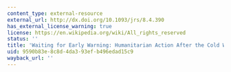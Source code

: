 ```yaml
---
content_type: external-resource
external_url: http://dx.doi.org/10.1093/jrs/8.4.390
has_external_license_warning: true
license: https://en.wikipedia.org/wiki/All_rights_reserved
status: ''
title: 'Waiting for Early Warning: Humanitarian Action After the Cold War'
uid: 9590b83e-8c8d-4da3-93ef-b496edad15c9
wayback_url: ''
---
```

